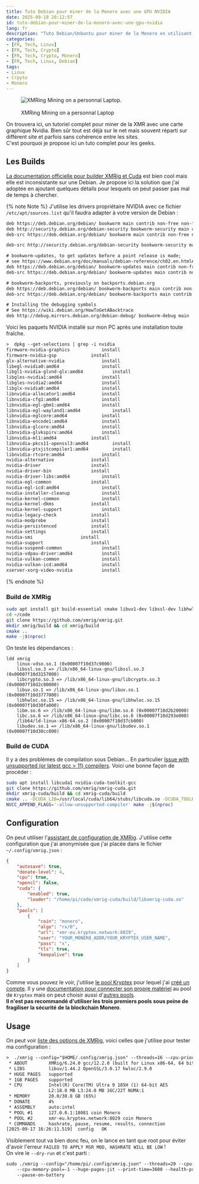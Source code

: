 ```yaml
---
title: Tuto Debian pour miner de la Monero avec une GPU NVIDIA
date: 2025-09-18 20:12:57
id: tuto-debian-pour-miner-de-la-monero-avec-une-gpu-nvidia
lang: fr
description: "Tuto Debian/Unbuntu pour miner de la Monero en utilisant une carte graphique Nvidia."
categories:
- [FR, Tech, Linux]
- [FR, Tech, Crypto]
- [FR, Tech, Crypto, Monero]
- [FR, Tech, Linux, Debian]
tags:
- Linux
- Crpyto
- Monero
---
```


<figure>
<img src="/media/tuto-debian-pour-miner-de-la-monero-avec-une-gpu-nvidia/xmrig-mining.webp" alt="XMRing Mining on a personnal Laptop." />
</a>
<figcaption>
<span><br>XMRing Mining on a personnal Laptop</span>
</figcaption>
</figure>

On trouvera ici, un tutoriel complet pour miner de la XMR avec une carte graphique Nvidia.  Bien sûr
tout est déjà sur le net mais souvent réparti sur différent site et parfois sans cohérence entre les
sites.  
C'est pourquoi je propose ici un tuto complet pour les geeks.

## Les Builds

[La documentation officielle pour builder XMRig et Cuda](https://xmrig.com/docs/miner/build/ubuntu) est bien cool mais elle est inconsistante sur une Debian.
Je propose ici la solution que j'ai adoptée en ajoutant quelques détails pour lesquels on peut passer pas mal de temps à chercher.

{% note Note %}
J'utilise les drivers propriétaire NVIDIA avec ce fichier `/etc/apt/sources.list` qu'il faudra adapter à votre version de Debian :

```txt
deb https://deb.debian.org/debian/ bookworm main contrib non-free non-free-firmware
deb http://security.debian.org/debian-security bookworm-security main contrib non-free non-free-firmware
deb-src https://deb.debian.org/debian/ bookworm main contrib non-free non-free-firmware

deb-src http://security.debian.org/debian-security bookworm-security main contrib non-free non-free-firmware

# bookworm-updates, to get updates before a point release is made;
# see https://www.debian.org/doc/manuals/debian-reference/ch02.en.html#_updates_and_backports
deb https://deb.debian.org/debian/ bookworm-updates main contrib non-free non-free-firmware
deb-src https://deb.debian.org/debian/ bookworm-updates main contrib non-free non-free-firmware

# bookworm-backports, previously on backports.debian.org
deb https://deb.debian.org/debian/ bookworm-backports main contrib non-free non-free-firmware
deb-src https://deb.debian.org/debian/ bookworm-backports main contrib non-free non-free-firmware

# Installing the debugging symbols
# See https://wiki.debian.org/HowToGetABacktrace
deb http://debug.mirrors.debian.org/debian-debug/ bookworm-debug main

```

Voici les paquets NVIDIA installé sur mon PC après une installation toute fraîche.

```txt
>  dpkg --get-selections | grep -i nvidia
firmware-nvidia-graphics			install
firmware-nvidia-gsp				install
glx-alternative-nvidia				install
libegl-nvidia0:amd64				install
libgl1-nvidia-glvnd-glx:amd64			install
libgles-nvidia1:amd64				install
libgles-nvidia2:amd64				install
libglx-nvidia0:amd64				install
libnvidia-allocator1:amd64			install
libnvidia-cfg1:amd64				install
libnvidia-egl-gbm1:amd64			install
libnvidia-egl-wayland1:amd64			install
libnvidia-eglcore:amd64				install
libnvidia-encode1:amd64				install
libnvidia-glcore:amd64				install
libnvidia-glvkspirv:amd64			install
libnvidia-ml1:amd64				install
libnvidia-pkcs11-openssl3:amd64			install
libnvidia-ptxjitcompiler1:amd64			install
libnvidia-rtcore:amd64				install
nvidia-alternative				install
nvidia-driver					install
nvidia-driver-bin				install
nvidia-driver-libs:amd64			install
nvidia-egl-common				install
nvidia-egl-icd:amd64				install
nvidia-installer-cleanup			install
nvidia-kernel-common				install
nvidia-kernel-dkms				install
nvidia-kernel-support				install
nvidia-legacy-check				install
nvidia-modprobe					install
nvidia-persistenced				install
nvidia-settings					install
nvidia-smi					install
nvidia-support					install
nvidia-suspend-common				install
nvidia-vdpau-driver:amd64			install
nvidia-vulkan-common				install
nvidia-vulkan-icd:amd64				install
xserver-xorg-video-nvidia			install
```

{% endnote %}

### Build de XMRig

```bash
sudo apt install git build-essential cmake libuv1-dev libssl-dev libhwloc-dev
cd ~/code
git clone https://github.com/xmrig/xmrig.git
mkdir xmrig/build && cd xmrig/build
cmake ..
make -j$(nproc)
```

On teste les dépendances :
```text
ldd xmrig
	linux-vdso.so.1 (0x00007f10d37c9000)
	libssl.so.3 => /lib/x86_64-linux-gnu/libssl.so.3 (0x00007f10d3157000)
	libcrypto.so.3 => /lib/x86_64-linux-gnu/libcrypto.so.3 (0x00007f10d2c00000)
	libuv.so.1 => /lib/x86_64-linux-gnu/libuv.so.1 (0x00007f10d3777000)
	libhwloc.so.15 => /lib/x86_64-linux-gnu/libhwloc.so.15 (0x00007f10d30fa000)
	libm.so.6 => /lib/x86_64-linux-gnu/libm.so.6 (0x00007f10d2b20000)
	libc.so.6 => /lib/x86_64-linux-gnu/libc.so.6 (0x00007f10d293e000)
	/lib64/ld-linux-x86-64.so.2 (0x00007f10d37cb000)
	libudev.so.1 => /lib/x86_64-linux-gnu/libudev.so.1 (0x00007f10d30cc000)
```

### Build de CUDA

Il y a des problèmes de compilation sous Debian… En particulier [Issue with unsupported (or latest gcc > 11) compilers](https://github.com/NVIDIA/cuda-samples/issues/179).
Voici une bonne façon de procéder :

```bash
sudo apt install libcuda1 nvidia-cuda-toolkit-gcc
git clone https://github.com/xmrig/xmrig-cuda.git
mkdir xmrig-cuda/build && cd xmrig-cuda/build
cmake .. -DCUDA_LIB=/usr/local/cuda/lib64/stubs/libcuda.so -DCUDA_TOOLKIT_ROOT_DIR=/usr/lib/nvidia-cuda-toolkit/
NVCC_APPEND_FLAGS='-allow-unsupported-compiler' make -j$(nproc)
```

## Configuration

On peut utiliser l'[assistant de configuration de XMRig](https://xmrig.com/wizard). J'utilise cette configuration que j'ai anonymisée que j'ai placée dans le fichier `~/.config/xmrig.json` :
```json
{
    "autosave": true,
    "donate-level": 4,
    "cpu": true,
    "opencl": false,
    "cuda": {
        "enabled": true,
        "loader": "/home/pi/code/xmrig-cuda/build/libxmrig-cuda.so"
    },
    "pools": [
        {
            "coin": "monero",
            "algo": "rx/0",
            "url": "xmr-eu.kryptex.network:8029",
            "user": "YOUR_MONERO_ADDR/YOUR_KRYPTEX_USER_NAME",
            "pass": "x",
            "tls": true,
            "keepalive": true
        }
    ]
}
```

Comme vous pouvez le voir, j'utilise [le pool Kryptex](https://pool.kryptex.com/xmr) pour lequel j'ai [créé un compte](https://www.kryptex.com/).
Il y une [documentation pour connecter son propre matériel](https://pool.kryptex.com/articles/account-mining-fr) au pool de `Kryptex` mais on peut choisir aussi d'[autres pools](https://miningpoolstats.stream/monero).  
**Il n'est pas recommandé d'utiliser les trois premiers pools sous peine de fragiliser la sécurité de la blockchain Monero**.

## Usage

On peut voir [liste des options de XMRig](https://xmrig.com/docs/miner/command-line-options), voici celles que j'utilise pour tester ma configuration :

```txt
>  ./xmrig --config="$HOME/.config/xmrig.json" --threads=16 --cpu-priority=5 --cpu-memory-pool=-1 --huge-pages-jit --randomx-1gb-pages --dry-run
 * ABOUT        XMRig/6.24.0 gcc/12.2.0 (built for Linux x86-64, 64 bit)
 * LIBS         libuv/1.44.2 OpenSSL/3.0.17 hwloc/2.9.0
 * HUGE PAGES   supported
 * 1GB PAGES    supported
 * CPU          Intel(R) Core(TM) Ultra 9 185H (1) 64-bit AES
                L2:18.0 MB L3:24.0 MB 16C/22T NUMA:1
 * MEMORY       20.0/30.8 GB (65%)
 * DONATE       4%
 * ASSEMBLY     auto:intel
 * POOL #1      127.0.0.1:18081 coin Monero
 * POOL #2      xmr-eu.kryptex.network:8029 coin Monero
 * COMMANDS     hashrate, pause, resume, results, connection
[2025-09-17 16:26:11.519]  config   OK
```

Visiblement tout va bien donc feu, on le lance en tant que root pour éviter d'avoir l'erreur `FAILED TO APPLY MSR MOD, HASHRATE WILL BE LOW` !  
On vire le `--dry-run` et c'est parti :

```txt
sudo ./xmrig --config="/home/pi/.config/xmrig.json" --threads=20 --cpu-priority=5 \
    --cpu-memory-pool=-1 --huge-pages-jit --print-time=3600 --health-print-time=3600 \
    --pause-on-battery
```



